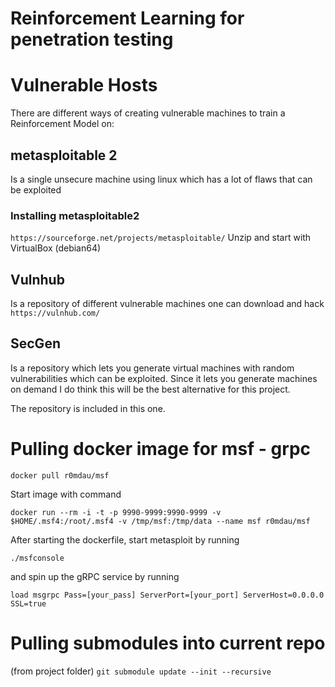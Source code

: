 # Reinforcement Learning for penetration testing


# Vulnerable Hosts
There are different ways of creating vulnerable machines to train a Reinforcement Model on:

## metasploitable 2

Is a single unsecure machine using linux which has a lot of flaws that can be exploited

### Installing metasploitable2
```https://sourceforge.net/projects/metasploitable/```
  Unzip and start with VirtualBox (debian64)

## Vulnhub
Is a repository of different vulnerable machines one can download and hack
```https://vulnhub.com/```

## SecGen
Is a repository which lets you generate virtual machines with random vulnerabilities which can be exploited. Since it lets you generate machines on demand
I do think this will be the best alternative for this project.

The repository is included in this one.


# Pulling docker image for msf - grpc
```docker pull r0mdau/msf```

Start image with command 

```docker run --rm -i -t -p 9990-9999:9990-9999 -v $HOME/.msf4:/root/.msf4 -v /tmp/msf:/tmp/data --name msf r0mdau/msf```

After starting the dockerfile, start metasploit by running 

```./msfconsole```

and spin up the gRPC service by running

```load msgrpc Pass=[your_pass] ServerPort=[your_port] ServerHost=0.0.0.0 SSL=true```



# Pulling submodules into current repo
(from project folder)
```git submodule update --init --recursive```



